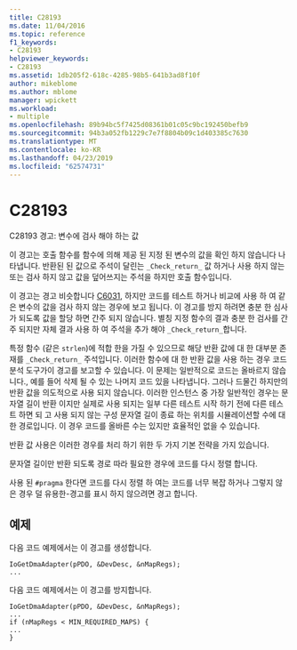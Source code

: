 ```yaml
---
title: C28193
ms.date: 11/04/2016
ms.topic: reference
f1_keywords:
- C28193
helpviewer_keywords:
- C28193
ms.assetid: 1db205f2-618c-4285-98b5-641b3ad8f10f
author: mikeblome
ms.author: mblome
manager: wpickett
ms.workload:
- multiple
ms.openlocfilehash: 89b94bc5f7425d08361b01c05c9bc192450befb9
ms.sourcegitcommit: 94b3a052fb1229c7e7f8804b09c1d403385c7630
ms.translationtype: MT
ms.contentlocale: ko-KR
ms.lasthandoff: 04/23/2019
ms.locfileid: "62574731"
---
```

# <a name="c28193"></a>C28193
C28193 경고: 변수에 검사 해야 하는 값

 이 경고는 호출 함수를 함수에 의해 제공 된 지정 된 변수의 값을 확인 하지 않습니다 나타냅니다. 반환된 된 값으로 주석이 달린는 `_Check_return_` 값 하거나 사용 하지 않는 또는 검사 하지 않고 값을 덮어쓰지는 주석을 하지만 호출 함수입니다.

 이 경고는 경고 비슷합니다 [C6031](../code-quality/c6031.md), 하지만 코드를 테스트 하거나 비교에 사용 하 여 같은 변수의 값을 검사 하지 않는 경우에 보고 됩니다. 이 경고를 방지 하려면 충분 한 심사가 되도록 값을 할당 하면 간주 되지 않습니다. 별칭 지정 함수의 결과 충분 한 검사를 간주 되지만 자체 결과 사용 하 여 주석을 추가 해야 `_Check_return_`합니다.

 특정 함수 (같은 `strlen`)에 적합 한을 가질 수 있으므로 해당 반환 값에 대 한 대부분 존재를 `_Check_return_` 주석입니다. 이러한 함수에 대 한 반환 값을 사용 하는 경우 코드 분석 도구가이 경고를 보고할 수 있습니다. 이 문제는 일반적으로 코드는 올바르지 않습니다., 예를 들어 삭제 될 수 있는 나머지 코드 있을 나타냅니다. 그러나 드물긴 하지만의 반환 값을 의도적으로 사용 되지 않습니다. 이러한 인스턴스 중 가장 일반적인 경우는 문자열 길이 반환 이지만 실제로 사용 되지는 일부 다른 테스트 시작 하기 전에 다른 테스트 하면 되 고 사용 되지 않는 구성 문자열 길이 종료 하는 위치를 시뮬레이션할 수에 대 한 경로입니다. 이 경우 코드를 올바른 수는 있지만 효율적인 없을 수 있습니다.

 반환 값 사용은 이러한 경우를 처리 하기 위한 두 가지 기본 전략을 가지 있습니다.

 문자열 길이만 반환 되도록 경로 따라 필요한 경우에 코드를 다시 정렬 합니다.

 사용 된 `#pragma` 한다면 코드를 다시 정렬 하 여는 코드를 너무 복잡 하거나 그렇지 않은 경우 덜 유용한-경고를 표시 하지 않으려면 경고 합니다.

## <a name="example"></a>예제
 다음 코드 예제에서는 이 경고를 생성합니다.

```
IoGetDmaAdapter(pPDO, &DevDesc, &nMapRegs);
...
```

 다음 코드 예제에서는 이 경고를 방지합니다.

```
IoGetDmaAdapter(pPDO, &DevDesc, &nMapRegs);
...
if (nMapRegs < MIN_REQUIRED_MAPS) {
...
}
```